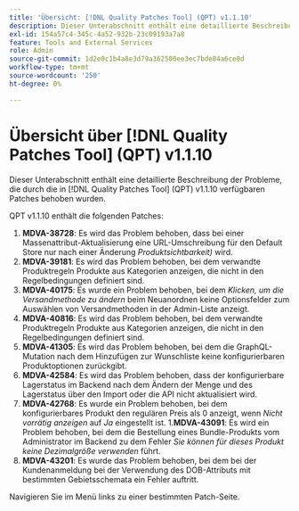 ```yaml
---
title: 'Übersicht: [!DNL Quality Patches Tool] (QPT) v1.1.10'
description: Dieser Unterabschnitt enthält eine detaillierte Beschreibung der Probleme, die durch die in Version 1.1.10  [!DNL Quality Patches Tool]  Patches behoben wurden.
exl-id: 154a57c4-345c-4a52-932b-23c09193a7a8
feature: Tools and External Services
role: Admin
source-git-commit: 1d2e0c1b4a8e3d79a362500ee3ec7bde84a6ce0d
workflow-type: tm+mt
source-wordcount: '250'
ht-degree: 0%

---
```


# Übersicht über [!DNL Quality Patches Tool] (QPT) v1.1.10

Dieser Unterabschnitt enthält eine detaillierte Beschreibung der Probleme, die durch die in [!DNL Quality Patches Tool] (QPT) v1.1.10 verfügbaren Patches behoben wurden.

QPT v1.1.10 enthält die folgenden Patches:

1. **MDVA-38728**: Es wird das Problem behoben, dass bei einer Massenattribut-Aktualisierung eine URL-Umschreibung für den Default Store nur nach einer Änderung *Produktsichtbarkeit)* wird.
1. **MDVA-39181**: Es wird das Problem behoben, bei dem verwandte Produktregeln Produkte aus Kategorien anzeigen, die nicht in den Regelbedingungen definiert sind.
1. **MDVA-40175**: Es wurde ein Problem behoben, bei dem *Klicken, um die Versandmethode zu ändern* beim Neuanordnen keine Optionsfelder zum Auswählen von Versandmethoden in der Admin-Liste anzeigt.
1. **MDVA-40816**: Es wird das Problem behoben, bei dem verwandte Produktregeln Produkte aus Kategorien anzeigen, die nicht in den Regelbedingungen definiert sind.
1. **MDVA-41305**: Es wird das Problem behoben, bei dem die GraphQL-Mutation nach dem Hinzufügen zur Wunschliste keine konfigurierbaren Produktoptionen zurückgibt.
1. **MDVA-42584**: Es wird das Problem behoben, dass der konfigurierbare Lagerstatus im Backend nach dem Ändern der Menge und des Lagerstatus über den Import oder die API nicht aktualisiert wird.
1. **MDVA-42768**: Es wurde ein Problem behoben, bei dem konfigurierbares Produkt den regulären Preis als 0 anzeigt, wenn *Nicht vorrätig anzeigen* auf *Ja* eingestellt ist.
1.**MDVA-43091**: Es wird ein Problem behoben, bei dem die Bestellung eines Bundle-Produkts vom Administrator im Backend zu dem Fehler *Sie können für dieses Produkt keine Dezimalgröße verwenden* führt.
1. **MDVA-43201**: Es wurde das Problem behoben, bei dem bei der Kundenanmeldung bei der Verwendung des DOB-Attributs mit bestimmten Gebietsschemata ein Fehler auftritt.

Navigieren Sie im Menü links zu einer bestimmten Patch-Seite.
